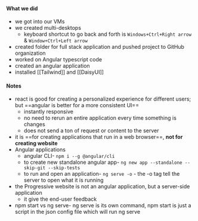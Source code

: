 #### What we did
- we got into our VMs
- we created multi-desktops
	- keyboard shortcut to go back and forth is `Windows+Ctrl+Right arrow` & `Window+Ctrl+Left arrow` 
- created folder for full stack application and pushed project to GitHub organization
- worked on Angular typescript code
- created an angular application
- installed [[Tailwind]] and [[DaisyUI]]
#### Notes
- react is good for creating a personalized experience for different users; but ==angular is better for a more consistent UI==
	- instantly responsive
	- no need to rerun an entire application every time something is changes
	- does not send a ton of request or content to the server
- it is ==for creating applications that run in a web browser==, **not for creating website**
- Angular applications
	- angular CLI- `npm i --g @angular/cli`
	- to create new standalone angular app- `ng new app --standalone --skip-git --skip-tests`
	- to run and open an application- `ng serve -o` - the -o tag tell the server to open what it is running
- the Progressive website is not an angular application, but a server-side application
	- it give the end-user feedback
- npm start vs ng serve- ng serve is its own command, npm start is just a script in the json config file which will run ng serve